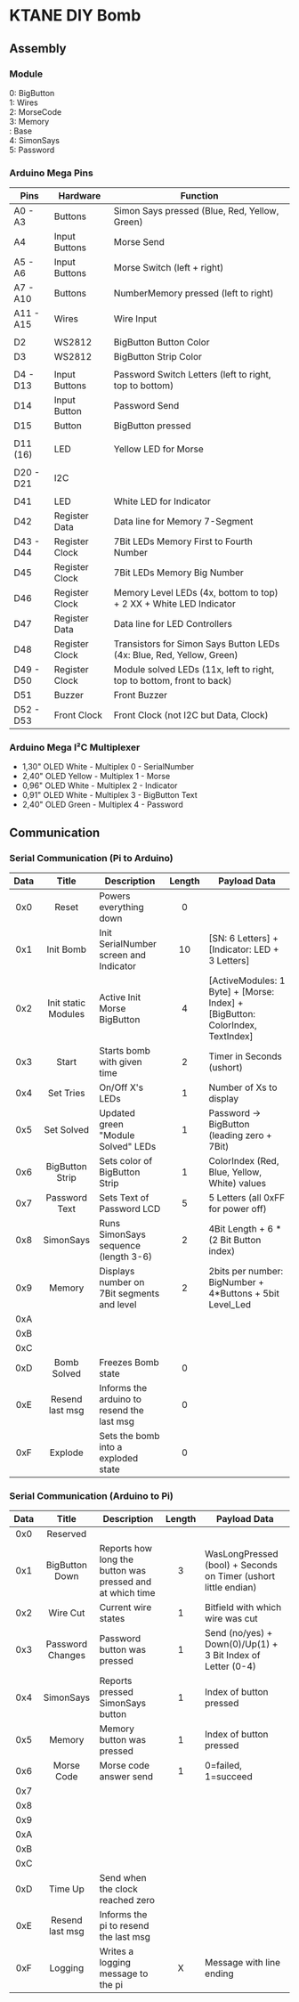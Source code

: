# KTANE DIY Bomb

## Assembly

### Module

0: BigButton  
1: Wires  
2: MorseCode  
3: Memory  
 : Base  
4: SimonSays  
5: Password  

### Arduino Mega Pins

| Pins      | Hardware       | Function                                                              |
|-----------|----------------|-----------------------------------------------------------------------|
| A0  - A3  | Buttons        | Simon Says pressed (Blue, Red, Yellow, Green)                         |
| A4        | Input Buttons  | Morse Send                                                            |
| A5  - A6  | Input Buttons  | Morse Switch (left + right)                                           |
| A7  - A10 | Buttons        | NumberMemory pressed (left to right)                                  |
| A11 - A15 | Wires          | Wire Input                                                            |
|           |                |                                                                       |
| D2        | WS2812         | BigButton Button Color                                                |
| D3        | WS2812         | BigButton Strip Color                                                 |
|           |                |                                                                       |
| D4 - D13  | Input Buttons  | Password Switch Letters (left to right, top to bottom)                |
| D14       | Input Button   | Password Send                                                         |
| D15       | Button         | BigButton pressed                                                     |
|           |                |                                                                       |
| D11 (16)  | LED            | Yellow LED for Morse                                                  |
|           |                |                                                                       |
| D20 - D21 | I2C            |                                                                       |
|           |                |                                                                       |
| D41       | LED            | White LED for Indicator                                               |
| D42       | Register Data  | Data line for Memory 7-Segment                                        |
| D43 - D44 | Register Clock | 7Bit LEDs Memory First to Fourth Number                               |
| D45       | Register Clock | 7Bit LEDs Memory Big Number                                           |
| D46       | Register Clock | Memory Level LEDs (4x, bottom to top) + 2 XX + White LED Indicator    |
| D47       | Register Data  | Data line for LED Controllers                                         |
| D48       | Register Clock | Transistors for Simon Says Button LEDs (4x: Blue, Red, Yellow, Green) |
| D49 - D50 | Register Clock | Module solved LEDs (11x, left to right, top to bottom, front to back) |
| D51       | Buzzer         | Front Buzzer                                                          |
| D52 - D53 | Front Clock    | Front Clock (not I2C but Data, Clock)                                 |

### Arduino Mega I²C Multiplexer

- 1,30" OLED White  - Multiplex 0 - SerialNumber
- 2,40" OLED Yellow - Multiplex 1 - Morse
- 0,96" OLED White  - Multiplex 2 - Indicator
- 0,91" OLED White  - Multiplex 3 - BigButton Text
- 2,40" OLED Green  - Multiplex 4 - Password

## Communication

### Serial Communication (Pi to Arduino)

| Data |        Title        | Description                                | Length | Payload Data                                                                  |
|:----:|:-------------------:|--------------------------------------------|:------:|-------------------------------------------------------------------------------|
| 0x0  |        Reset        | Powers everything down                     |   0    |                                                                               |
| 0x1  |      Init Bomb      | Init SerialNumber screen and Indicator     |   10   | [SN: 6 Letters] + [Indicator: LED + 3 Letters]                                |
| 0x2  | Init static Modules | Active Init Morse BigButton                |   4    | [ActiveModules: 1 Byte] + [Morse: Index] + [BigButton: ColorIndex, TextIndex] |
| 0x3  |        Start        | Starts bomb with given time                |   2    | Timer in Seconds (ushort)                                                     |
| 0x4  |      Set Tries      | On/Off X's LEDs                            |   1    | Number of Xs to display                                                       |
| 0x5  |     Set Solved      | Updated green "Module Solved" LEDs         |   1    | Password -> BigButton (leading zero + 7Bit)                                   |
| 0x6  |   BigButton Strip   | Sets color of BigButton Strip              |   1    | ColorIndex (Red, Blue, Yellow, White) values                                  |
| 0x7  |    Password Text    | Sets Text of Password LCD                  |   5    | 5 Letters (all 0xFF for power off)                                            |
| 0x8  |      SimonSays      | Runs SimonSays sequence (length 3-6)       |   2    | 4Bit Length + 6 * (2 Bit Button index)                                        |
| 0x9  |       Memory        | Displays number on 7Bit segments and level |   2    | 2bits per number: BigNumber + 4*Buttons + 5bit Level_Led                      |
| 0xA  |                     |                                            |        |                                                                               |
| 0xB  |                     |                                            |        |                                                                               |
| 0xC  |                     |                                            |        |                                                                               |
| 0xD  |     Bomb Solved     | Freezes Bomb state                         |   0    |                                                                               |
| 0xE  |   Resend last msg   | Informs the arduino to resend the last msg |   0    |                                                                               |
| 0xF  |       Explode       | Sets the bomb into a exploded state        |   0    |                                                                               |

### Serial Communication (Arduino to Pi)

| Data |      Title       | Description                                               | Length | Payload Data                                                    |
|:----:|:----------------:|-----------------------------------------------------------|:------:|-----------------------------------------------------------------|
| 0x0  |     Reserved     |                                                           |        |                                                                 |
| 0x1  |  BigButton Down  | Reports how long the button was pressed and at which time |   3    | WasLongPressed (bool) + Seconds on Timer (ushort little endian) |
| 0x2  |     Wire Cut     | Current wire states                                       |   1    | Bitfield with which wire was cut                                |
| 0x3  | Password Changes | Password button was pressed                               |   1    | Send (no/yes) + Down(0)/Up(1) + 3 Bit Index of Letter (0-4)     |
| 0x4  |    SimonSays     | Reports pressed SimonSays button                          |   1    | Index of button pressed                                         |
| 0x5  |      Memory      | Memory button was pressed                                 |   1    | Index of button pressed                                         |
| 0x6  |    Morse Code    | Morse code answer send                                    |   1    | 0=failed, 1=succeed                                             |
| 0x7  |                  |                                                           |        |                                                                 |
| 0x8  |                  |                                                           |        |                                                                 |
| 0x9  |                  |                                                           |        |                                                                 |
| 0xA  |                  |                                                           |        |                                                                 |
| 0xB  |                  |                                                           |        |                                                                 |
| 0xC  |                  |                                                           |        |                                                                 |
| 0xD  |     Time Up      | Send when the clock reached zero                          |        |                                                                 |
| 0xE  | Resend last msg  | Informs the pi to resend the last msg                     |        |                                                                 |
| 0xF  |     Logging      | Writes a logging message to the pi                        |   X    | Message with line ending                                        |
